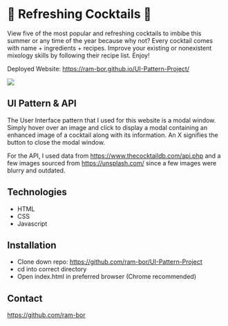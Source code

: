 # 🍹 Refreshing Cocktails 🍹

View five of the most popular and refreshing cocktails to imbibe this summer or any time of the year because why not?
Every cocktail comes with name + ingredients + recipes. Improve your existing or nonexistent mixology skills by following their recipe list. Enjoy!

Deployed Website: https://ram-bor.github.io/UI-Pattern-Project/

![](cocktail-ui-page.gif)

## UI Pattern & API

The User Interface pattern that I used for this website is a modal window. Simply hover over an image and click to display a modal containing an enhanced image of a cocktail along with its information. An X signifies the button to close the modal window. 

For the API, I used data from https://www.thecocktaildb.com/api.php and a few images sourced from https://unsplash.com/ since a few images were blurry and outdated.

## Technologies 
* HTML
* CSS
* Javascript

## Installation
* Clone down repo: https://github.com/ram-bor/UI-Pattern-Project
* cd into correct directory
* Open index.html in preferred browser (Chrome recommended)

## Contact 
https://github.com/ram-bor
